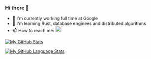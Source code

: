 ### Hi there 👋

- 🔭 I'm currently working full time at Google
- 🌱 I'm learning Rust, database enginees and distributed algorithms
- 📫 How to reach me: 
<a href="https://www.linkedin.com/in/poweright"><img src="https://cdn-icons-png.flaticon.com/512/174/174857.png" height=20/></a>

[![My GitHub Stats](https://github-readme-stats.vercel.app/api/?username=poweright&count_private=true&theme=tokyonight&showicons=true)]()


[![My GitHub Language Stats](https://github-readme-stats.vercel.app/api/top-langs/?username=poweright&langs_count=5&theme=tokyonight)]()
<!--
**poweright/poweright** is a ✨ _special_ ✨ repository because its `README.md` (this file) appears on your GitHub profile.

Here are some ideas to get you started:

- 🔭 I’m currently working on ...
- 🌱 I’m currently learning ...
- 👯 I’m looking to collaborate on ...
- 🤔 I’m looking for help with ...
- 💬 Ask me about ...
- 📫 How to reach me: ...
- 😄 Pronouns: ...
- ⚡ Fun fact: ...
-->
